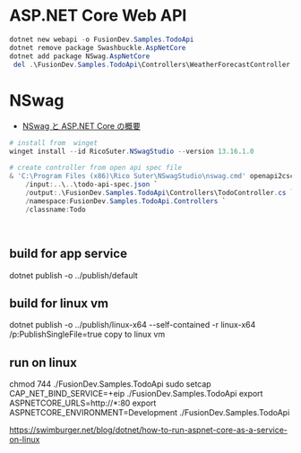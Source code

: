 
# ASP.NET Core Web API

```powershell
dotnet new webapi -o FusionDev.Samples.TodoApi
dotnet remove package Swashbuckle.AspNetCore
dotnet add package NSwag.AspNetCore
 del .\FusionDev.Samples.TodoApi\Controllers\WeatherForecastController.cs
```

# NSwag

- [NSwag と ASP.NET Core の概要](https://learn.microsoft.com/ja-jp/aspnet/core/tutorials/getting-started-with-nswag?view=aspnetcore-6.0&tabs=visual-studio)

```powershell
# install from  winget
winget install --id RicoSuter.NSwagStudio --version 13.16.1.0 

# create controller from open api spec file
& 'C:\Program Files (x86)\Rico Suter\NSwagStudio\nswag.cmd' openapi2cscontroller `
    /input:..\..\todo-api-spec.json `
    /output:.\FusionDev.Samples.TodoApi\Controllers\TodoController.cs `
    /namespace:FusionDev.Samples.TodoApi.Controllers `
    /classname:Todo
```
## 
```csharp

```

## build for app service
dotnet publish -o ../publish/default 


## build for linux vm
dotnet publish -o ../publish/linux-x64 --self-contained -r linux-x64 /p:PublishSingleFile=true
copy to linux vm

## run on linux
chmod 744 ./FusionDev.Samples.TodoApi 
sudo setcap CAP_NET_BIND_SERVICE=+eip ./FusionDev.Samples.TodoApi 
export ASPNETCORE_URLS=http://*:80
export ASPNETCORE_ENVIRONMENT=Development
./FusionDev.Samples.TodoApi 

https://swimburger.net/blog/dotnet/how-to-run-aspnet-core-as-a-service-on-linux